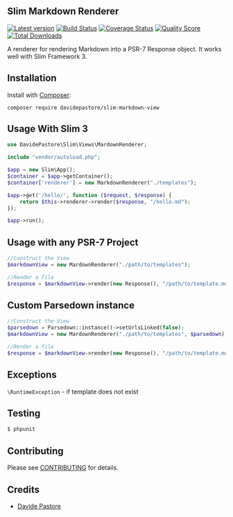 ## Slim Markdown Renderer

[![Latest version][ico-version]][link-packagist]
[![Build Status][ico-travis]][link-travis]
[![Coverage Status][ico-scrutinizer]][link-scrutinizer]
[![Quality Score][ico-code-quality]][link-code-quality]
[![Total Downloads][ico-downloads]][link-downloads]


A renderer for rendering Markdown into a PSR-7 Response object. It works well with Slim Framework 3.


## Installation

Install with [Composer](http://getcomposer.org):

    composer require davidepastore/slim-markdown-view


## Usage With Slim 3

```php
use DavidePastore\Slim\Views\MardownRenderer;

include "vendor/autoload.php";

$app = new Slim\App();
$container = $app->getContainer();
$container['renderer'] = new MarkdownRenderer("./templates");

$app->get('/hello/', function ($request, $response) {
    return $this->renderer->render($response, "/hello.md");
});

$app->run();
```

## Usage with any PSR-7 Project
```php
//Construct the View
$markdownView = new MardownRenderer("./path/to/templates");

//Render a file
$response = $markdownView->render(new Response(), "/path/to/template.md");
```

## Custom Parsedown instance
```php
//Construct the View
$parsedown = Parsedown::instance()->setUrlsLinked(false);
$markdownView = new MardownRenderer("./path/to/templates", $parsedown);

//Render a file
$response = $markdownView->render(new Response(), "/path/to/template.md");
```

## Exceptions
`\RuntimeException` - if template does not exist


## Testing

``` bash
$ phpunit
```

## Contributing

Please see [CONTRIBUTING](CONTRIBUTING.md) for details.

## Credits

- [Davide Pastore](https://github.com/davidepastore)

[ico-version]: https://img.shields.io/packagist/v/DavidePastore/Slim-Markdown-View.svg?style=flat-square
[ico-travis]: https://travis-ci.org/DavidePastore/Slim-Markdown-View.svg?branch=master
[ico-scrutinizer]: https://img.shields.io/scrutinizer/coverage/g/DavidePastore/Slim-Markdown-View.svg?style=flat-square
[ico-code-quality]: https://img.shields.io/scrutinizer/g/davidepastore/Slim-Markdown-View.svg?style=flat-square
[ico-downloads]: https://img.shields.io/packagist/dt/davidepastore/slim-markdown-view.svg?style=flat-square

[link-packagist]: https://packagist.org/packages/davidepastore/slim-markdown-view
[link-travis]: https://travis-ci.org/DavidePastore/Slim-Markdown-View
[link-scrutinizer]: https://scrutinizer-ci.com/g/DavidePastore/Slim-Markdown-View/code-structure
[link-code-quality]: https://scrutinizer-ci.com/g/DavidePastore/Slim-Markdown-View
[link-downloads]: https://packagist.org/packages/davidepastore/slim-markdown-view
